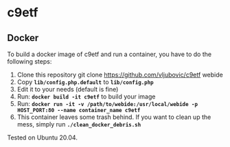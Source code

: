# c9etf

## Docker

To build a docker image of c9etf and run a container, you have to do the following steps:

1. Clone this repository git clone https://github.com/vljubovic/c9etf webide
1. Copy **`lib/config.php.default`** to **`lib/config.php`** 
1. Edit it to your needs (default is fine)
1. Run: **`docker build -it c9etf`** to build your image
1. Run: **`docker run -it -v /path/to/webide:/usr/local/webide -p HOST_PORT:80 --name container_name c9etf`**
1. This container leaves some trash behind. If you want to clean up the mess, simply run **`./clean_docker_debris.sh`** 
     
Tested on Ubuntu 20.04.